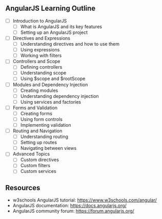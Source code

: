 ## AngularJS Learning Outline 

- [ ] Introduction to AngularJS
  - [ ] What is AngularJS and its key features
  - [ ] Setting up an AngularJS project
- [ ] Directives and Expressions
  - [ ] Understanding directives and how to use them
  - [ ] Using expressions
  - [ ] Working with filters
- [ ] Controllers and Scope
  - [ ] Defining controllers
  - [ ] Understanding scope
  - [ ] Using $scope and $rootScope
- [ ] Modules and Dependency Injection
    - [ ] Creating modules
  - [ ] Understanding dependency injection
  - [ ] Using services and factories
- [ ] Forms and Validation
    - [ ] Creating forms
  - [ ] Using form controls
  - [ ] Implementing validation
- [ ] Routing and Navigation
    - [ ] Understanding routing
  - [ ] Setting up routes
  - [ ] Navigating between views
- [ ] Advanced Topics
    - [ ] Custom directives
  - [ ] Custom filters
  - [ ] Custom services

## Resources
  - w3schools AngularJS tutorial: https://www.w3schools.com/angular/
  - AngularJS documentation: https://docs.angularjs.org/
  - AngularJS community forum: https://forum.angularjs.org/
